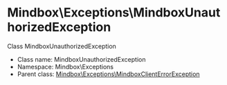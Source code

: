 Mindbox\Exceptions\MindboxUnauthorizedException
===============

Class MindboxUnauthorizedException




* Class name: MindboxUnauthorizedException
* Namespace: Mindbox\Exceptions
* Parent class: [Mindbox\Exceptions\MindboxClientErrorException](Mindbox-Exceptions-MindboxClientErrorException.md)








